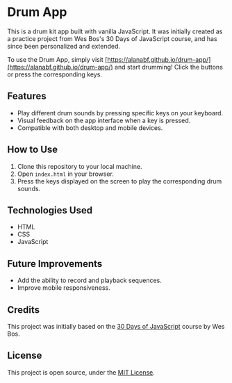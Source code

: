# Drum App

This is a drum kit app built with vanilla JavaScript. It was initially created as a practice project from Wes Bos's 30 Days of JavaScript course, and has since been personalized and extended.

To use the Drum App, simply visit [https://alanabf.github.io/drum-app/](https://alanabf.github.io/drum-app/) and start drumming! Click the buttons or press the corresponding keys.

## Features

* Play different drum sounds by pressing specific keys on your keyboard.
* Visual feedback on the app interface when a key is pressed.
* Compatible with both desktop and mobile devices.

## How to Use

1. Clone this repository to your local machine.
2. Open `index.html` in your browser.
3. Press the keys displayed on the screen to play the corresponding drum sounds.

## Technologies Used

* HTML
* CSS
* JavaScript

## Future Improvements

* Add the ability to record and playback sequences.
* Improve mobile responsiveness.

## Credits

This project was initially based on the [30 Days of JavaScript](https://javascript30.com/) course by Wes Bos.


## License

This project is open source, under the [MIT License](LICENSE).

